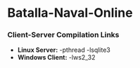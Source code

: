 # Batalla-Naval-Online

### Client-Server Compilation Links
- **Linux Server:** -pthread -lsqlite3
- **Windows Client:** -lws2_32
